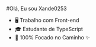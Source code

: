 #Olá, Eu sou Xande0253

- 🖥️ Trabalho com Front-end
- 🎓 Estudante de TypeScript
- 🙏 100% Focado no Caminho ✨
